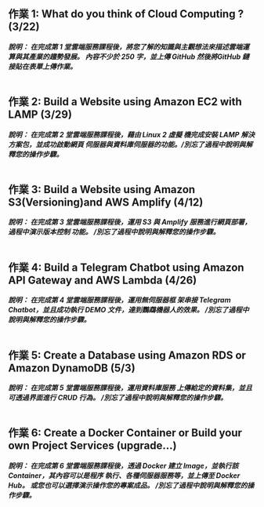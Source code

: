 ## 作業 1: What do you think of Cloud Computing ? (3/22) 

***說明：
在完成第 1 堂雲端服務課程後，將您了解的知識與主觀想法來描述雲端運算與其產業的趨勢發展。
內容不少於 250 字，並上傳 GitHub 然後將GitHub 鏈接貼在表單上傳作業。***
<br><br/>

## 作業 2: Build a Website using Amazon EC2 with LAMP (3/29)

***說明：
在完成第 2 堂雲端服務課程後，藉由 Linux 2 虛擬
機完成安裝 LAMP 解決方案包，並成功啟動網頁
伺服器與資料庫伺服器的功能。/別忘了過程中說明與解釋您的操作步驟。***
<br><br/>

## 作業 3: Build a Website using Amazon S3(Versioning)and AWS Amplify (4/12) 

***說明：
在完成第 3 堂雲端服務課程後，運用 S3 與
Amplify 服務進行網頁部署，過程中演示版本控制
功能。
/別忘了過程中說明與解釋您的操作步驟。***
<br><br/>

## 作業 4: Build a Telegram Chatbot using Amazon API Gateway and AWS Lambda (4/26)

***說明：
在完成第 4 堂雲端服務課程後，運用無伺服器框
架串接 Telegram Chatbot，並且成功執行 DEMO
文件，達到鸚鵡機器人的效果。
/別忘了過程中說明與解釋您的操作步驟。***
<br><br/>

## 作業 5: Create a Database using Amazon RDS or Amazon DynamoDB (5/3)

***說明：
在完成第 5 堂雲端服務課程後，運用資料庫服務
上傳給定的資料集，並且可透過界面進行 CRUD
行為。
/別忘了過程中說明與解釋您的操作步驟。***
<br><br/>

## 作業 6: Create a Docker Container or Build your own Project Services (upgrade...)

***說明：
在完成第 6 堂雲端服務課程後，透過 Docker 建立
Image，並執行該 Container，其內容可以是程序
執行、各種伺服器服務等，並上傳至 Docker Hub。
或您也可以選擇演示操作您的專案成品。
/別忘了過程中說明與解釋您的操作步驟。***
